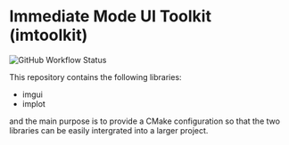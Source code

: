 # Immediate Mode UI Toolkit (imtoolkit)

![GitHub Workflow Status](https://github.com/rxdu/imtoolkit/workflows/CMake/badge.svg)

This repository contains the following libraries:

* imgui
* implot

and the main purpose is to provide a CMake configuration so that the two libraries can be easily intergrated into a larger project.